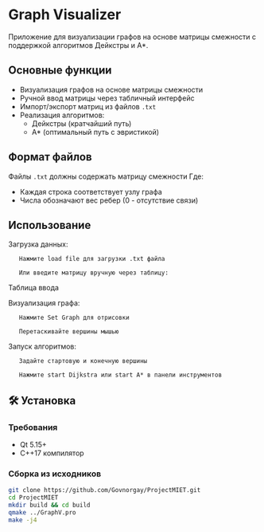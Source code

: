 # Graph Visualizer

Приложение для визуализации графов на основе матрицы смежности с поддержкой алгоритмов Дейкстры и A*.


## Основные функции

- Визуализация графов на основе матрицы смежности
- Ручной ввод матрицы через табличный интерфейс
- Импорт/экспорт матриц из файлов `.txt`
- Реализация алгоритмов:
  - Дейкстры (кратчайший путь)
  - A* (оптимальный путь с эвристикой)

## Формат файлов

Файлы `.txt` должны содержать матрицу смежности
Где:
- Каждая строка соответствует узлу графа
- Числа обозначают вес ребер (0 - отсутствие связи)

## Использование

   Загрузка данных:

       Нажмите load file для загрузки .txt файла

       Или введите матрицу вручную через таблицу:

   Таблица ввода

   Визуализация графа:

       Нажмите Set Graph для отрисовки

       Перетаскивайте вершины мышью

   Запуск алгоритмов:

       Задайте стартовую и конечную вершины

       Нажмите start Dijkstra или start A* в панели инструментов
       

## 🛠 Установка
### Требования
- Qt 5.15+
- C++17 компилятор

### Сборка из исходников
```bash
git clone https://github.com/Govnorgay/ProjectMIET.git
cd ProjectMIET
mkdir build && cd build
qmake ../GraphV.pro
make -j4
